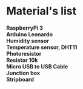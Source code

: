 # Material's list

**RaspberryPi 3**  
**Arduino Leonardo**   
**Humidity sensor**   
**Temperature sensor, DHT11**   
**Photoresistor**  
**Resistor 10k**  
**Micro USB to USB Cable**   
**Junction box**   
**Stripboard**  


